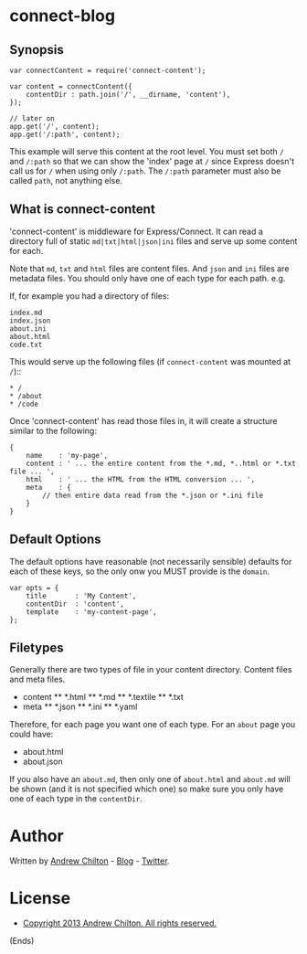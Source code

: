 # connect-blog #

## Synopsis ##

```
var connectContent = require('connect-content');

var content = connectContent({
    contentDir : path.join('/', __dirname, 'content'),
});

// later on
app.get('/', content);
app.get('/:path', content);
```

This example will serve this content at the root level. You must set both ```/``` and ```/:path``` so that we can show
the 'index' page at ```/``` since Express doesn't call us for ```/``` when using only ```/:path```.  The ```/:path```
parameter must also be called ```path```, not anything else.

## What is connect-content ##

'connect-content' is middleware for Express/Connect. It can read a directory full of static ```md|txt|html|json|ini```
files and serve up some content for each.

Note that ```md```, ```txt``` and ```html``` files are content files. And ```json``` and ```ini``` files are metadata
files. You should only have one of each type for each path. e.g.

If, for example you had a directory of files:

```
index.md
index.json
about.ini
about.html
code.txt
```

This would serve up the following files (if ```connect-content``` was mounted at ```/```)::

```
* /
* /about
* /code
```

Once 'connect-content' has read those files in, it will create a structure similar to the following:

```
{
    name    : 'my-page',
    content : ' ... the entire content from the *.md, *..html or *.txt file ... ',
    html    : ' ... the HTML from the HTML conversion ... ',
    meta    : {
        // then entire data read from the *.json or *.ini file
    }
}
```

## Default Options ##

The default options have reasonable (not necessarily sensible) defaults for each of these keys, so the only onw you MUST provide
is the ```domain```.

```
var opts = {
    title       : 'My Content',
    contentDir  : 'content',
    template    : 'my-content-page',
};
```

## Filetypes ##

Generally there are two types of file in your content directory. Content files and meta files.

* content
** *.html
** *.md
** *.textile
** *.txt
* meta
** *.json
** *.ini
** *.yaml

Therefore, for each page you want one of each type. For an `about` page you could have:

* about.html
* about.json

If you also have an `about.md`, then only one of `about.html` and `about.md` will be shown (and it is not specified
which one) so make sure you only have one of each type in the `contentDir`.

# Author #

Written by [Andrew Chilton](http://chilts.org/) - [Blog](http://chilts.org/blog/) - [Twitter](https://twitter.com/andychilton).

# License #

* [Copyright 2013 Andrew Chilton.  All rights reserved.](http://chilts.mit-license.org/2013/)

(Ends)
